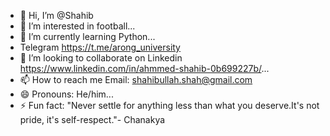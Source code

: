 - 👋 Hi, I’m @Shahib
- 👀 I’m interested in football...
- 🌱 I’m currently learning Python...
- Telegram https://t.me/arong_university
- 💞️ I’m looking to collaborate on Linkedin https://www.linkedin.com/in/ahmmed-shahib-0b699227b/...
- 📫 How to reach me Email: shahibullah.shah@gmail.com
- 😄 Pronouns: He/him...
- ⚡ Fun fact: "Never settle for anything less than what you deserve.It's not pride, it's self-respect."-
Chanakya

<!---
Shahibullah/Shahibullah is a ✨ special ✨ repository because its `README.md` (this file) appears on your GitHub profile.
You can click the Preview link to take a look at your changes.
--->
